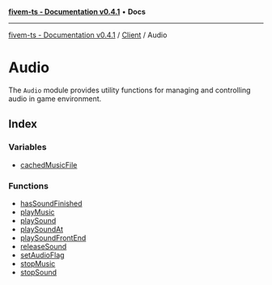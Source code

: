 [**fivem-ts - Documentation v0.4.1**](../../../../README.md) • **Docs**

***

[fivem-ts - Documentation v0.4.1](../../../../README.md) / [Client](../../README.md) / Audio

# Audio

The `Audio` module provides utility functions for managing and controlling audio in game environment.

## Index

### Variables

- [cachedMusicFile](variables/cachedMusicFile.md)

### Functions

- [hasSoundFinished](functions/hasSoundFinished.md)
- [playMusic](functions/playMusic.md)
- [playSound](functions/playSound.md)
- [playSoundAt](functions/playSoundAt.md)
- [playSoundFrontEnd](functions/playSoundFrontEnd.md)
- [releaseSound](functions/releaseSound.md)
- [setAudioFlag](functions/setAudioFlag.md)
- [stopMusic](functions/stopMusic.md)
- [stopSound](functions/stopSound.md)
